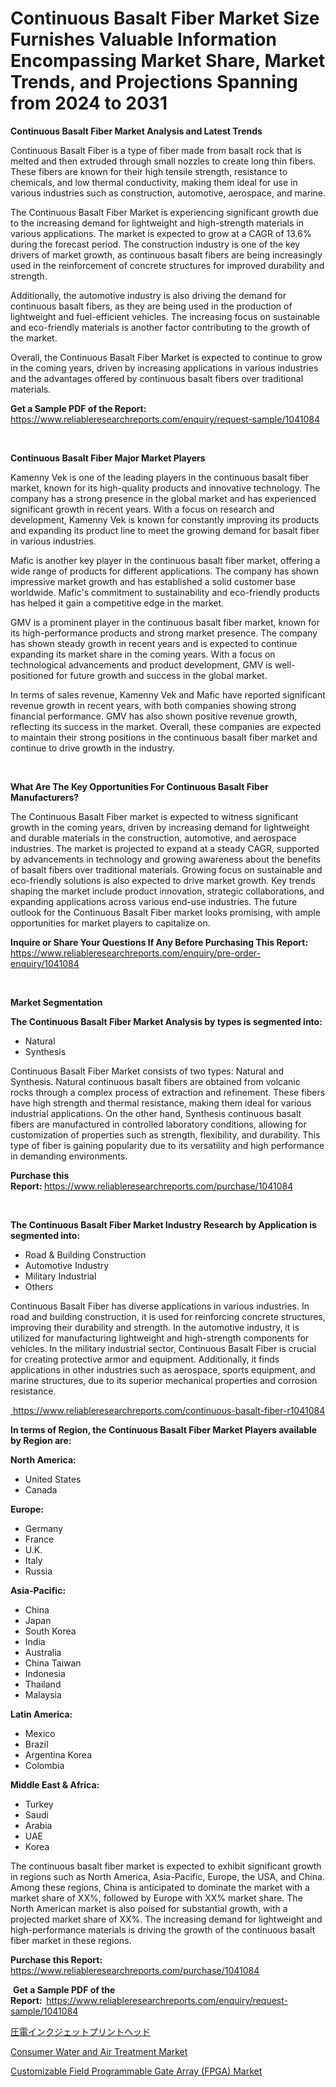 <p><h1>Continuous Basalt Fiber Market Size Furnishes Valuable Information Encompassing Market Share, Market Trends, and Projections Spanning from 2024 to 2031</h1></p><p><strong>Continuous Basalt Fiber Market Analysis and Latest Trends</strong></p>
<p><p>Continuous Basalt Fiber is a type of fiber made from basalt rock that is melted and then extruded through small nozzles to create long thin fibers. These fibers are known for their high tensile strength, resistance to chemicals, and low thermal conductivity, making them ideal for use in various industries such as construction, automotive, aerospace, and marine.</p><p>The Continuous Basalt Fiber Market is experiencing significant growth due to the increasing demand for lightweight and high-strength materials in various applications. The market is expected to grow at a CAGR of 13.6% during the forecast period. The construction industry is one of the key drivers of market growth, as continuous basalt fibers are being increasingly used in the reinforcement of concrete structures for improved durability and strength.</p><p>Additionally, the automotive industry is also driving the demand for continuous basalt fibers, as they are being used in the production of lightweight and fuel-efficient vehicles. The increasing focus on sustainable and eco-friendly materials is another factor contributing to the growth of the market.</p><p>Overall, the Continuous Basalt Fiber Market is expected to continue to grow in the coming years, driven by increasing applications in various industries and the advantages offered by continuous basalt fibers over traditional materials.</p></p>
<p><strong>Get a Sample PDF of the Report:&nbsp;</strong> <a href="https://www.reliableresearchreports.com/enquiry/request-sample/1041084">https://www.reliableresearchreports.com/enquiry/request-sample/1041084</a></p>
<p>&nbsp;</p>
<p><strong>Continuous Basalt Fiber Major Market Players</strong></p>
<p><p>Kamenny Vek is one of the leading players in the continuous basalt fiber market, known for its high-quality products and innovative technology. The company has a strong presence in the global market and has experienced significant growth in recent years. With a focus on research and development, Kamenny Vek is known for constantly improving its products and expanding its product line to meet the growing demand for basalt fiber in various industries.</p><p>Mafic is another key player in the continuous basalt fiber market, offering a wide range of products for different applications. The company has shown impressive market growth and has established a solid customer base worldwide. Mafic's commitment to sustainability and eco-friendly products has helped it gain a competitive edge in the market.</p><p>GMV is a prominent player in the continuous basalt fiber market, known for its high-performance products and strong market presence. The company has shown steady growth in recent years and is expected to continue expanding its market share in the coming years. With a focus on technological advancements and product development, GMV is well-positioned for future growth and success in the global market.</p><p>In terms of sales revenue, Kamenny Vek and Mafic have reported significant revenue growth in recent years, with both companies showing strong financial performance. GMV has also shown positive revenue growth, reflecting its success in the market. Overall, these companies are expected to maintain their strong positions in the continuous basalt fiber market and continue to drive growth in the industry.</p></p>
<p>&nbsp;</p>
<p><strong>What Are The Key Opportunities For Continuous Basalt Fiber Manufacturers?</strong></p>
<p><p>The Continuous Basalt Fiber market is expected to witness significant growth in the coming years, driven by increasing demand for lightweight and durable materials in the construction, automotive, and aerospace industries. The market is projected to expand at a steady CAGR, supported by advancements in technology and growing awareness about the benefits of basalt fibers over traditional materials. Growing focus on sustainable and eco-friendly solutions is also expected to drive market growth. Key trends shaping the market include product innovation, strategic collaborations, and expanding applications across various end-use industries. The future outlook for the Continuous Basalt Fiber market looks promising, with ample opportunities for market players to capitalize on.</p></p>
<p><strong>Inquire or Share Your Questions If Any Before Purchasing This Report:</strong> <a href="https://www.reliableresearchreports.com/enquiry/pre-order-enquiry/1041084">https://www.reliableresearchreports.com/enquiry/pre-order-enquiry/1041084</a></p>
<p>&nbsp;</p>
<p><strong>Market Segmentation</strong></p>
<p><strong>The Continuous Basalt Fiber Market Analysis by types is segmented into:</strong></p>
<p><ul><li>Natural</li><li>Synthesis</li></ul></p>
<p><p>Continuous Basalt Fiber Market consists of two types: Natural and Synthesis. Natural continuous basalt fibers are obtained from volcanic rocks through a complex process of extraction and refinement. These fibers have high strength and thermal resistance, making them ideal for various industrial applications. On the other hand, Synthesis continuous basalt fibers are manufactured in controlled laboratory conditions, allowing for customization of properties such as strength, flexibility, and durability. This type of fiber is gaining popularity due to its versatility and high performance in demanding environments.</p></p>
<p><strong>Purchase this Report:&nbsp;</strong><a href="https://www.reliableresearchreports.com/purchase/1041084">https://www.reliableresearchreports.com/purchase/1041084</a></p>
<p>&nbsp;</p>
<p><strong>The Continuous Basalt Fiber Market Industry Research by Application is segmented into:</strong></p>
<p><ul><li>Road & Building Construction</li><li>Automotive Industry</li><li>Military Industrial</li><li>Others</li></ul></p>
<p><p>Continuous Basalt Fiber has diverse applications in various industries. In road and building construction, it is used for reinforcing concrete structures, improving their durability and strength. In the automotive industry, it is utilized for manufacturing lightweight and high-strength components for vehicles. In the military industrial sector, Continuous Basalt Fiber is crucial for creating protective armor and equipment. Additionally, it finds applications in other industries such as aerospace, sports equipment, and marine structures, due to its superior mechanical properties and corrosion resistance.</p></p>
<p><a href="https://www.reliableresearchreports.com/continuous-basalt-fiber-r1041084">&nbsp;https://www.reliableresearchreports.com/continuous-basalt-fiber-r1041084</a></p>
<p><strong>In terms of Region, the Continuous Basalt Fiber Market Players available by Region are:</strong></p>
<p>
    <p> <strong> North America: </strong>
        <ul>
            <li>United States</li>
            <li>Canada</li>
        </ul>
        </p> 
    <p> <strong> Europe: </strong>
        <ul>
            <li>Germany</li>
            <li>France</li>
            <li>U.K.</li>
            <li>Italy</li>
            <li>Russia</li>
        </ul>
        </p> 
    <p> <strong> Asia-Pacific: </strong>
        <ul>
            <li>China</li>
            <li>Japan</li>
            <li>South Korea</li>
            <li>India</li>
            <li>Australia</li>
            <li>China Taiwan</li>
            <li>Indonesia</li>
            <li>Thailand</li>
            <li>Malaysia</li>
        </ul>
        </p> 
    <p> <strong> Latin America: </strong>
        <ul>
            <li>Mexico</li>
            <li>Brazil</li>
            <li>Argentina Korea</li>
            <li>Colombia</li>
        </ul>
        </p> 
    <p> <strong> Middle East & Africa: </strong>
        <ul>
            <li>Turkey</li>
            <li>Saudi</li>
            <li>Arabia</li>
            <li>UAE</li>
            <li>Korea</li>
        </ul>
    </p>
    </p>
<p><p>The continuous basalt fiber market is expected to exhibit significant growth in regions such as North America, Asia-Pacific, Europe, the USA, and China. Among these regions, China is anticipated to dominate the market with a market share of XX%, followed by Europe with XX% market share. The North American market is also poised for substantial growth, with a projected market share of XX%. The increasing demand for lightweight and high-performance materials is driving the growth of the continuous basalt fiber market in these regions.</p></p>
<p><strong>Purchase this Report: </strong><a href="https://www.reliableresearchreports.com/purchase/1041084">https://www.reliableresearchreports.com/purchase/1041084</a></p>
<p>&nbsp;<strong>Get a Sample PDF of the Report:&nbsp;&nbsp;</strong><a href="https://www.reliableresearchreports.com/enquiry/request-sample/1041084">https://www.reliableresearchreports.com/enquiry/request-sample/1041084</a></p>
<p><strong></strong></p>
<p><p><a href="https://github.com/DanykaKilback/Market-Research-Report-List-1/blob/main/7266587134188.md">圧電インクジェットプリントヘッド</a></p><p><a href="https://github.com/LiamKanenood/Market-Research-Report-List-1/blob/main/consumer-water-and-air-treatment-market.md">Consumer Water and Air Treatment Market</a></p><p><a href="https://github.com/pizolina/Market-Research-Report-List-5/blob/main/customizable-field-programmable-gate-array-fpga-market.md">Customizable Field Programmable Gate Array (FPGA) Market</a></p></p>